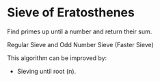 # Sieve of Eratosthenes
Find primes up until a number and return their sum.

Regular Sieve and Odd Number Sieve (Faster Sieve)

This algorithm can be improved by: 
- Sieving until root (n).
